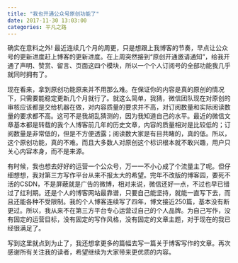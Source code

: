 ```yaml
---
title: "我也开通公众号原创功能了"
date: 2017-11-30 13:03:00
categories: 平凡之路
---
```


确实在意料之外! 最近连续几个月的周更，只是想跟上我博客的节奏，早点让公众号的更新进度赶上博客的更新进度。在上周突然接到“原创开通邀请通知”，给我开通了声明、赞赏、留言、页面这四个模块，所以一个个人订阅号的全部功能我几乎就同时拥有了。

现在看来，拿到原创功能原来并不用那么难。在保证你的内容是真的原创的情况下，只需要能稳定更新几个月就行了。就这么简单，我猜，微信团队现在对原创的审核应该都是交给机器在做，对内容质量的要求并不高，对订阅数量和实际阅读数量的要求都不高。这可不是我胡乱猜测的，因为我知道自己的水平。最近的微信文章基本都是转载的我个人博客前几年的历史文章，内容的质量相对是比较低的；订阅数量是非常低的，但是不方便透露；阅读数大家是有目共睹的，真的低。所以，这个原创功能，真的不难。而且大多数人对原创这个标识根本就不敢兴趣，用户只关心内容本身，而不是来源。

<!-- more -->

有时候，我也想去好好的运营一个公众号，万一一不小心成了个流量主了呢。但仔细想想，我对第三方写作平台从来不报太大的希望。完年不改版的博客园，要死不活的CSDN，不是屏蔽就是广告的微博，相对来说，微信还好一点，不过也早已错过了红利期。还是个人的博客网站最靠谱，只要自己能坚持，就能一直写下去，而且还能各种不受限制。我的个人博客连续写了四年，博文接近250篇，基本没有断更过。所以，我从来不在第三方平台专心运营过自己的个人品牌。为自己写作，没有固定的运营目标，没有固定的写作风格，没有固定的文章主题，对于现在的我已经很满足了。

写到这里就点到为止了，我还想拿更多的篇幅去写一篇关于博客写作的文章。再次感谢所有关注我的读者，希望继续为大家带来更优质的内容。

